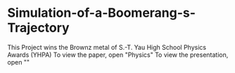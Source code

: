 # Simulation-of-a-Boomerang-s-Trajectory

This Project wins the Brownz metal of S.-T. Yau High School Physics Awards (YHPA)
To view the paper, open "Physics"
To view the presentation, open ""
